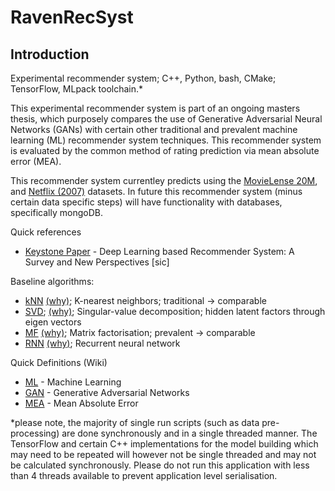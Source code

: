 # RavenRecSyst

## Introduction

Experimental recommender system; C++, Python, bash, CMake; TensorFlow, MLpack toolchain.*

This experimental recommender system is part of an ongoing masters thesis, which purposely compares the use of 
Generative Adversarial Neural Networks (GANs) with certain other traditional and prevalent machine learning (ML) 
recommender system techniques. This recommender system is evaluated by the common method of rating prediction 
via mean absolute error (MEA).

This recommender system currentley predicts using the [MovieLense 20M](https://grouplens.org/datasets/movielens/20m/),
 and [Netflix (2007)](https://www.kaggle.com/netflix-inc/netflix-prize-data) datasets. In future this recommender system
  (minus certain data specific steps) will have functionality with databases, specifically mongoDB.

Quick references
* [Keystone Paper](https://arxiv.org/pdf/1707.07435.pdf) - 
Deep Learning based Recommender System: A Survey and New Perspectives [sic]

Baseline algorithms:
* [kNN](https://en.wikipedia.org/wiki/K-nearest_neighbors_algorithm) 
[(why)](http://ieeexplore.ieee.org/document/5286031/?reload=true);
 K-nearest neighbors; traditional -> comparable
* [SVD](https://en.wikipedia.org/wiki/Singular-value_decomposition); 
[(why)](http://ieeexplore.ieee.org/document/5286031/?reload=true);
Singular-value decomposition; hidden latent factors through eigen vectors
* [MF](https://en.wikipedia.org/wiki/Matrix_decomposition) 
[(why)](https://link.springer.com/content/pdf/10.1007%2Fs10115-018-1157-2.pdf);
Matrix factorisation; prevalent -> comparable
* [RNN](https://en.wikipedia.org/wiki/Recurrent_neural_network) 
[(why)](https://arxiv.org/abs/1707.07435);
Recurrent neural network

Quick Definitions (Wiki)
* [ML](https://en.wikipedia.org/wiki/Machine_learning) - Machine Learning
* [GAN](https://en.wikipedia.org/wiki/Generative_adversarial_network) - Generative Adversarial Networks
* [MEA](https://en.wikipedia.org/wiki/Mean_absolute_error) - Mean Absolute Error

*please note, the majority of single run scripts (such as data pre-processing) are done synchronously and in a single 
threaded manner. The TensorFlow and certain C++ implementations for the model building which may need to be repeated
 will however not be single threaded and may not be calculated synchronously. Please do not run this application with
 less than 4 threads available to prevent application level serialisation.
